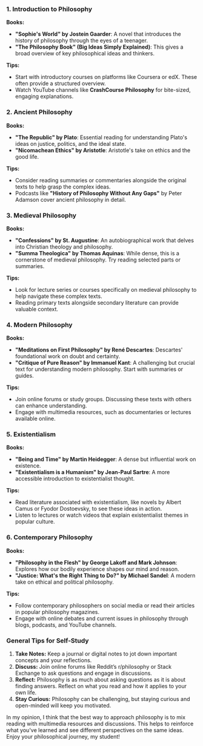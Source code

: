 ### 1. Introduction to Philosophy

**Books:**
- **"Sophie's World" by Jostein Gaarder**: A novel that introduces the history of philosophy through the eyes of a teenager.
- **"The Philosophy Book" (Big Ideas Simply Explained)**: This gives a broad overview of key philosophical ideas and thinkers.

**Tips:**
- Start with introductory courses on platforms like Coursera or edX. These often provide a structured overview.
- Watch YouTube channels like **CrashCourse Philosophy** for bite-sized, engaging explanations.

### 2. Ancient Philosophy

**Books:**
- **"The Republic" by Plato**: Essential reading for understanding Plato's ideas on justice, politics, and the ideal state.
- **"Nicomachean Ethics" by Aristotle**: Aristotle's take on ethics and the good life.

**Tips:**
- Consider reading summaries or commentaries alongside the original texts to help grasp the complex ideas.
- Podcasts like **"History of Philosophy Without Any Gaps"** by Peter Adamson cover ancient philosophy in detail.

### 3. Medieval Philosophy

**Books:**
- **"Confessions" by St. Augustine**: An autobiographical work that delves into Christian theology and philosophy.
- **"Summa Theologica" by Thomas Aquinas**: While dense, this is a cornerstone of medieval philosophy. Try reading selected parts or summaries.

**Tips:**
- Look for lecture series or courses specifically on medieval philosophy to help navigate these complex texts.
- Reading primary texts alongside secondary literature can provide valuable context.

### 4. Modern Philosophy

**Books:**
- **"Meditations on First Philosophy" by René Descartes**: Descartes' foundational work on doubt and certainty.
- **"Critique of Pure Reason" by Immanuel Kant**: A challenging but crucial text for understanding modern philosophy. Start with summaries or guides.

**Tips:**
- Join online forums or study groups. Discussing these texts with others can enhance understanding.
- Engage with multimedia resources, such as documentaries or lectures available online.

### 5. Existentialism

**Books:**
- **"Being and Time" by Martin Heidegger**: A dense but influential work on existence.
- **"Existentialism is a Humanism" by Jean-Paul Sartre**: A more accessible introduction to existentialist thought.

**Tips:**
- Read literature associated with existentialism, like novels by Albert Camus or Fyodor Dostoevsky, to see these ideas in action.
- Listen to lectures or watch videos that explain existentialist themes in popular culture.

### 6. Contemporary Philosophy

**Books:**
- **"Philosophy in the Flesh" by George Lakoff and Mark Johnson**: Explores how our bodily experience shapes our mind and reason.
- **"Justice: What's the Right Thing to Do?" by Michael Sandel**: A modern take on ethical and political philosophy.

**Tips:**
- Follow contemporary philosophers on social media or read their articles in popular philosophy magazines.
- Engage with online debates and current issues in philosophy through blogs, podcasts, and YouTube channels.

### General Tips for Self-Study

1. **Take Notes:** Keep a journal or digital notes to jot down important concepts and your reflections.
2. **Discuss:** Join online forums like Reddit’s r/philosophy or Stack Exchange to ask questions and engage in discussions.
3. **Reflect:** Philosophy is as much about asking questions as it is about finding answers. Reflect on what you read and how it applies to your own life.
4. **Stay Curious:** Philosophy can be challenging, but staying curious and open-minded will keep you motivated.

In my opinion, I think that the best way to approach philosophy is to mix reading with multimedia resources and discussions. This helps to reinforce what you've learned and see different perspectives on the same ideas. Enjoy your philosophical journey, my student!
